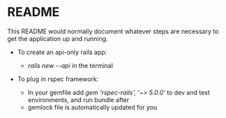 # README

This README would normally document whatever steps are necessary to get the
application up and running.

* To create an api-only rails app:
  - *rails new <app-name> --api* in the terminal
  
  
* To plug in rspec framework:
  - In your gemfile add *gem 'rspec-rails', '~> 5.0.0'* to dev and test environments, and run bundle after
  - gemlock file is automatically updated for you
